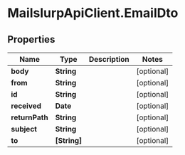 # MailslurpApiClient.EmailDto

## Properties
Name | Type | Description | Notes
------------ | ------------- | ------------- | -------------
**body** | **String** |  | [optional] 
**from** | **String** |  | [optional] 
**id** | **String** |  | [optional] 
**received** | **Date** |  | [optional] 
**returnPath** | **String** |  | [optional] 
**subject** | **String** |  | [optional] 
**to** | **[String]** |  | [optional] 


